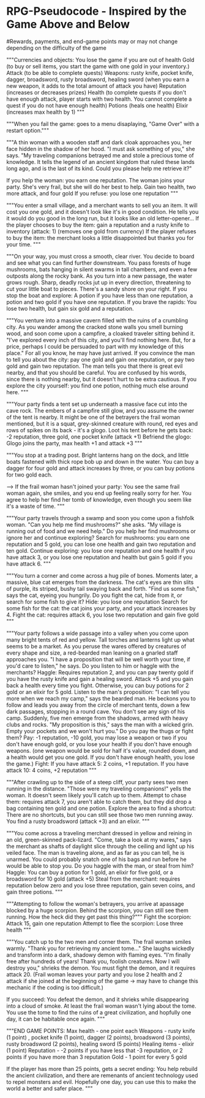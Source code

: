 # RPG-Pseudocode - Inspired by the Game Above and Below
#Rewards, payments, and end-game points may or may not change depending on the difficulty of the game

"""Currencies and objects:
You lose the game if you are out of health
Gold (to buy or sell items, you start the game with one gold in your inventory.)
Attack (to be able to complete quests)
Weapons: rusty knife, pocket knife, dagger, broadsword, rusty broadsword, healing sword (when you earn a new weapon, it adds to the total amount of attack you have)
Reputation (increases or decreases prizes)
Health (to complete quests if you don't have enough attack, player starts with two health. You cannot complete a quest if you do not have enough health)
Potions (heals one health)
Elixir (increases max health by 1)
"""

"""When you fail the game: goes to a menu disaplaying, "Game Over" with a restart option."""


"""A thin woman with a wooden staff and dark cloak approaches you, her face hidden in the shadow of her hood. "I must ask something of you," she says. "My traveling companions betrayed me and stole a precious tome of knowledge.  It tells the legend of an ancient kingdom that ruled these lands long ago, and is the last of its kind. Could you please help me retrieve it?"

  If you help the woman: you earn one reputation. The woman joins your party. She's very frail, but she will do her best to help. Gain two health, two more attack, and four gold
  If you refuse: you lose one reputation
"""
  
"""You enter a small village, and a merchant wants to sell you an item. It will cost you one gold, and it doesn't look like it's in good condition. He tells you it would do you good in the long run, but it looks like an old letter-opener...
   If the player chooses to buy the item: gain a reputation and a rusty knife to inventory (attack: 1) (removes one gold from currency)
   If the player refuses to buy the item: the merchant looks a little disappointed but thanks you for your time.
"""
 
"""On your way, you must cross a smooth, clear river. You decide to board and see what you can find further downstream. You pass forests of huge mushrooms, bats hanging in silent swarms in tall chambers, and even a few outposts along the rocky bank. As you turn into a new passage, the water grows rough. Sharp, deadly rocks jut up in every direction, threatening to cut your little boat to pieces. There's a sandy shore on your right.
  If you stop the boat and explore: A potion if you have less than one reputation, a potion and two gold if you have one reputation.
  If you brave the rapids: You lose two health, but gain six gold and a reputation.

"""You venture into a massive cavern filled with the ruins of a crumbling city. As you wander among the cracked stone walls you smell burning wood, and soon come upon a campfire, a cloaked traveler sitting behind it. "I've explored every inch of this city, and you'll find nothing here. But, for a price, perhaps I could be persuaded to part with my knowledge of this place." For all you know, he may have just arrived.
  If you convince the man to tell you about the city: pay one gold and gain one reputation, or pay two gold and gain two reputation. The man tells you that there is great evil nearby, and that you should be careful. You are confused by his words, since there is nothing nearby, but it doesn't hurt to be extra cautious.
  If you explore the city yourself: you find one potion, nothing much else around here.
"""

"""Your party finds a tent set up underneath a massive face cut into the cave rock. The embers of a campfire still glow, and you assume the owner of the tent is nearby. It might be one of the betrayers the frail woman mentioned, but it is a squat, grey-skinned creature with round, red eyes and rows of spikes on its back - it's a glogo.
  Loot his tent before he gets back: -2 reputation, three gold, one pocket knife (attack +1)
  Befriend the glogo: Glogo joins the party, max health +1 and attack +3
"""

"""You stop at a trading post. Bright lanterns hang on the dock, and little boats fastened with thick rope bob up and down in the water.
  You can buy a dagger for four gold and attack increases by three, or you can buy potions for two gold each.

--> If the frail woman hasn't joined your party: You see the same frail woman again, she smiles, and you end up feeling really sorry for her. You agree to help her find her tomb of knowledge, even though you seem like it's a waste of time.
  """
  
"""Your party travels through a swamp and soon you come upon a fishfolk woman. "Can you help me find mushrooms?" she asks. "My village is running out of food and we need help." Do you help her find mushrooms or ignore her and continue exploring?
   Search for mushrooms: you earn one reputation and 5 gold, you can lose one health and gain two reputation and ten gold.
   Continue exploring: you lose one reputation and one health if you have attack 3, or you lose one reputation and health but gain 5 gold if you have attack 6.
"""

"""You turn a corner and come across a hug pile of bones. Moments later, a massive, blue cat emerges from the darkness. The cat's eyes are thin slits of purple, its striped, bushy tail swaying back and forth. "Find us some fish," says the cat, eyeing you hungrily. Do you fight the cat, hide from it, or search for some fish to give it?
   Hide: you lose one reputation
   Search for some fish for the cat: the cat joins your party, and your attack increases by 4.
   Fight the cat: requires attack 6, you lose two reputation and gain five gold
"""

"""Your party follows a wide passage into a valley when you come upon many bright tents of red and yellow. Tall torches and lanterns light up what seems to be a market. As you peruse the wares offered by creatures of every shape and size, a red-bearded man leaning on a gnarled staff approaches you. "I have a proposition that will be well worth your time, if you'd care to listen," he says. Do you listen to him or haggle with the merchants?
   Haggle: Requires reputation 2, and you can pay twenty gold if you have the rusty knife and gain a healing sword. Attack +5 and you gain back a health every time you fight. Otherwise, you can buy potions for 2 gold or an elixir for 5 gold.
   Listen to the man's proposition:
"I can tell you more when we reach my camp," says the bearded man. He beckons you to follow and leads you away from the circle of merchant tents, down a few dark passages, stopping in a round cave. You don't see any sign of his camp. Suddenly, five men emerge from the shadows, armed with heavy clubs and rocks. "My proposition is this," says the man with a wicked grin. Empty your pockets and we won't hurt you." Do you pay the thugs or fight them?
   Pay: -1 reputation, -10 gold, you may lose a weapon or two if you don't have enough gold, or you lose your health if you don't have enough weapons.
      (one weapon would be sold for half it's value, rounded down, and a health would get you one gold. If you don't have enough health, you lose the game.)
   Fight: If you have attack 5: 2 coins, +1 reputation. If you have attack 10: 4 coins, +2 reputation
"""
   
"""After crawling up to the side of a steep cliff, your party sees two men running in the distance. "Those were my traveling companions!" yells the woman. It doesn't seem likely you'll catch up to them.
   Attempt to chase them: requires attack 7, you aren't able to catch them, but they did drop a bag containing ten gold and one potion.
   Explore the area to find a shortcut: There are no shortcuts, but you can still see those two men running away. You find a rusty broadsword (attack +3) and an elixir.
"""

"""You come across a traveling merchant dressed in yellow and reining in an old, green-skinned pack-lizard. "Come, take a look at my wares," says the merchant as shafts of daylight slice through the ceiling and light up his veiled face. The man is traveling alone, and as far as you can tell, he is unarmed. You could probably snatch one of his bags and run before he would be able to stop you. Do you haggle with the man, or steal from him?
   Haggle: You can buy a potion for 1 gold, an elixir for five gold, or a broadsword for 10 gold (attack +5)
   Steal from the merchant: requires reputation below zero and you lose three reputation, gain seven coins, and gain three potions.
"""

"""Attempting to follow the woman's betrayers, you arrive at apassage blocked by a huge scorpion. Behind the scorpion, you can still see them running. How the heck did they get past this thing?"""
   Fight the scorpion: Attack 15, gain one reputation
   Attempt to flee the scorpion: Lose three health
"""

"""You catch up to the two men and corner them. The frail woman smiles warmly. "Thank you for retrieving my ancient tome..." She laughs wickedly and transform into a dark, shadowy demon with flaming eyes. "I'm finally free after hundreds of years! Thank you, foolish creatures. Now I will destroy you," shrieks the demon. You must fight the demon, and it requires attack 20. (Frail woman leaves your party and you lose 2 health and 2 attack if she joined at the beginning of the game -> may have to change this mechanic if the coding is too difficult.)

If you succeed:
You defeat the demon, and it shrieks while disappearing into a cloud of smoke. At least the frail woman wasn't lying about the tome. You use the tome to find the ruins of a great civilization, and hopfully one day, it can be habitable once again.
"""

"""END GAME POINTS:
Max health - one point each
Weapons - rusty knife (1 point) , pocket knife (1 point), dagger (2 points), broadsword (3 points), rusty broadsword (2 points), healing sword (5 points)
Healing items - elixir (1 point)
Reputation - -2 points if you have less that -3 reputation, or 2 points if you have more than 3 reputation
Gold - 1 point for every 5 gold

If the player has more than 25 points, gets a secret ending:
You help rebuild the ancient civilization, and there are remenants of ancient technology used to repel monsters and evil. Hopefully one day, you can use this to make the world a better and safer place.
"""
